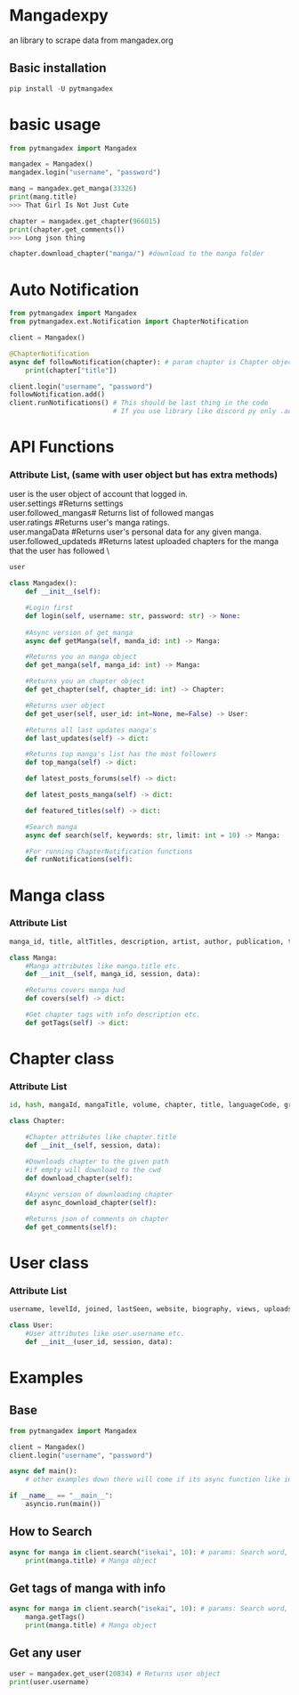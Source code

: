 # Mangadexpy
an library to scrape data from mangadex.org

## Basic installation
```python
pip install -U pytmangadex
```

# basic usage

```python
from pytmangadex import Mangadex

mangadex = Mangadex()
mangadex.login("username", "password")

mang = mangadex.get_manga(33326)
print(mang.title)
>>> That Girl Is Not Just Cute

chapter = mangadex.get_chapter(966015)
print(chapter.get_comments())
>>> Long json thing

chapter.download_chapter("manga/") #download to the manga folder

```

# Auto Notification
```python
from pytmangadex import Mangadex
from pytmangadex.ext.Notification import ChapterNotification

client = Mangadex()

@ChapterNotification
async def followNotification(chapter): # param chapter is Chapter object
    print(chapter["title"])

client.login("username", "password")
followNotification.add()
client.runNotifications() # This should be last thing in the code 
                          # If you use library like discord py only .add() function is enough so you don't need this
```


# API Functions
### Attribute List, (same with user object but has extra methods)
user is the user object of account that logged in. \
user.settings #Returns settings \
user.followed_mangas# Returns list of followed mangas \
user.ratings #Returns user's manga ratings.\
user.mangaData #Returns user's personal data for any given manga. \
user.followed_updateds #Returns latest uploaded chapters for the manga that the user has followed \
```python
user
```
```python
class Mangadex():
    def __init__(self):

    #Login first
    def login(self, username: str, password: str) -> None:
    
    #Async version of get_manga
    async def getManga(self, manda_id: int) -> Manga:

    #Returns you an manga object
    def get_manga(self, manga_id: int) -> Manga:

    #Returns you an chapter object
    def get_chapter(self, chapter_id: int) -> Chapter:

    #Returns user object
    def get_user(self, user_id: int=None, me=False) -> User:

    #Returns all last updates manga's
    def last_updates(self) -> dict:

    #Returns top manga's list has the most followers
    def top_manga(self) -> dict:

    def latest_posts_forums(self) -> dict:

    def latest_posts_manga(self) -> dict:

    def featured_titles(self) -> dict:

    #Search manga
    async def search(self, keywords: str, limit: int = 10) -> Manga:

    #For running ChapterNotification functions
    def runNotifications(self):

```

# Manga class
### Attribute List
```python
manga_id, title, altTitles, description, artist, author, publication, tags, mainCover, lastVolume, lastChapter, isHentai, links, relations, rating, groups, chapters
```
```python
class Manga:
    #Manga attributes like manga.title etc.
    def __init__(self, manga_id, session, data):

    #Returns covers manga had
    def covers(self) -> dict:

    #Get chapter tags with info description etc.
    def getTags(self) -> dict:
```

# Chapter class
### Attribute List
```python
id, hash, mangaId, mangaTitle, volume, chapter, title, languageCode, groups,uploader, timestamp, comments, views, pages, status, server
```
```python
class Chapter:

    #Chapter attributes like chapter.title
    def __init__(self, session, data):

    #Downloads chapter to the given path
    #if empty will download to the cwd
    def download_chapter(self):
    
    #Async version of downloading chapter
    def async_download_chapter(self):

    #Returns json of comments on chapter
    def get_comments(self):

```
# User class
### Attribute List
```python
username, levelId, joined, lastSeen, website, biography, views, uploads, premium, mdAtHome, avatar, chapters
```
```python
class User:
    #User attributes like user.username etc.
    def __init__(user_id, session, data):
```
# Examples
## Base
```python
from pytmangadex import Mangadex

client = Mangadex()
client.login("username", "password")

async def main():
    # other examples down there will come if its async function like in the search examples

if __name__ == "__main__":
    asyncio.run(main())
```
## How to Search
```python
async for manga in client.search("isekai", 10): # params: Search word, limit
    print(manga.title) # Manga object
```
## Get tags of manga with info
```python
async for manga in client.search("isekai", 10): # params: Search word, limit
    manga.getTags()
    print(manga.title) # Manga object
```
## Get any user
```python
user = mangadex.get_user(20834) # Returns user object
print(user.username)
```
